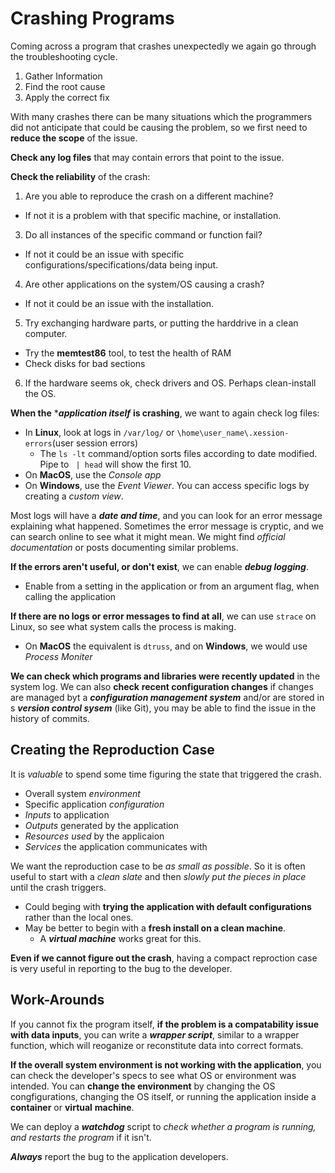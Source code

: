 Crashing Programs
=================


Coming across a program that crashes unexpectedly we again go through the troubleshooting cycle.
  1. Gather Information
  2. Find the root cause
  3. Apply the correct fix

With many crashes there can be many situations which the programmers did not anticipate that
could be causing the problem, so we first need to **reduce the scope** of the issue.

**Check any log files** that may contain errors that point to the issue.

**Check the reliability** of the crash:
  1. Are you able to reproduce the crash on a different machine?
  - If not it is a problem with that specific machine, or installation.
  3. Do all instances of the specific command or function fail?
  - If not it could be an issue with specific configurations/specifications/data being input.
  4. Are other applications on the system/OS causing a crash?
  - If not it could be an issue with the installation.
  5. Try exchanging hardware parts, or putting the harddrive in a clean computer.
  - Try the **memtest86** tool, to test the health of RAM
  - Check disks for bad sections
  6. If the hardware seems ok, check drivers and OS. Perhaps clean-install the OS. 


**When the** ****application itself*** **is crashing**, we want to again check log files:
  + In **Linux**, look at logs in `/var/log/` or `\home\user_name\.xession-errors`(user session errors)
    - The `ls -lt` command/option sorts files according to date modified. Pipe to ` | head` will show the first 10. 
  + On **MacOS**, use the *Console app*
  + On **Windows**, use the *Event Viewer*. You can access specific logs by creating a *custom view*.

Most logs will have a ***date and time***, and you can look for an error message explaining what happened.
Sometimes the error message is cryptic, and we can search online to see what it might mean. We might find
*official documentation* or posts documenting similar problems.

**If the errors aren't useful, or don't exist**, we can enable ***debug logging***.
  + Enable from a setting in the application or from an argument flag, when calling the application

**If there are no logs or error messages to find at all**, we can use `strace` on Linux, so see what
system calls the process is making.
  + On **MacOS** the equivalent is `dtruss`, and on **Windows**, we would use *Process Moniter*

**We can check which programs and libraries were recently updated** in the system log. We can also **check**
**recent configuration changes** if changes are managed byt a ***configuration management system*** and/or
are stored in s ***version control sysem*** (like Git), you may be able to find the issue in the history
of commits.

## Creating the Reproduction Case

It is *valuable* to spend some time figuring the state that triggered the crash.
  + Overall system *environment*
  + Specific application *configuration*
  + *Inputs* to application
  + *Outputs* generated by the application
  + *Resources used* by the applicaion
  + *Services* the application communicates with

We want the reproduction case to be *as small as possible*. So it is often useful to start with a *clean slate*
and then *slowly put the pieces in place* until the crash triggers.
  + Could beging with **trying the application with default configurations** rather than the local ones.
  + May be better to begin with a **fresh install on a clean machine**.
    - A ***virtual machine*** works great for this.

**Even if we cannot figure out the crash**, having a compact reproction case is very useful in reporting to
the bug to the developer.

## Work-Arounds

If you cannot fix the program itself, **if the problem is a compatability issue with data inputs**, you can
write a ***wrapper script***, similar to a wrapper function, which will reoganize or reconstitute data
into correct formats.

**If the overall system environment is not working with the application**, you can check the developer's 
specs to see what OS or environment was intended. You can **change the environment**  by changing the OS
congfigurations, changing the OS itself, or running the application inside a **container** or **virtual**
**machine**.

We can deploy a ***watchdog*** script to *check whether a program is running, and restarts the program*
if it isn't. 

***Always*** report the bug to the application developers.


